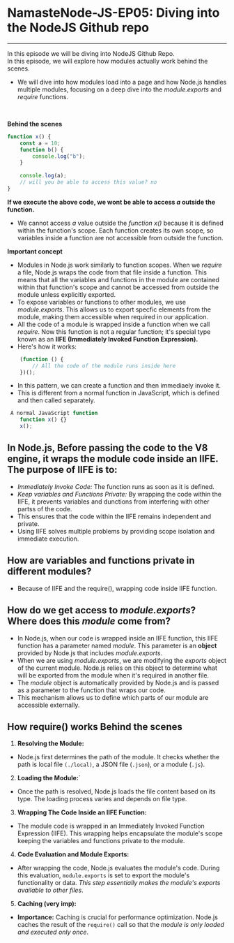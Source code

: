 # NamasteNode-JS-EP05: Diving into the NodeJS Github repo
----------------------------------------------------------------
In this episode we will be diving into NodeJS Github Repo.
<br>
In this episode, we will explore how modules actually work behind the scenes.

- We will dive into how modules load into a page and how Node.js handles multiple modules, focusing on a deep dive into the *module.exports* and *require* functions. 
<br>

**Behind the scenes**

```javascript
function x() {
    const a = 10;
    function b() {
        console.log("b");
    }
    
    console.log(a);
    // will you be able to access this value? no 
}
```

**If we execute the above code, we wont be able to access *a* outside the function.**

- We cannot access *a* value outside the *function x()* because it is defined within the function's scope. Each function creates its own scope, so variables inside a function are not accessible from outside the function.
  
**Important concept**
- Modules in Node.js work similarly to function scopes. When we *require* a file, Node.js wraps the code from that file inside a function. This means that all the variables and functions in the module are contained within that function's scope and cannot be accessed from outside the module unless explicitly exported. 
- To expose variables or functions to other modules, we use *module.exports*. This allows us to export specfic elements from the module, making them accessible when required in our application.
- All the code of a module is wrapped inside a function when we call *require*. Now this function is not a regular function; it's special type known as an **IIFE (Immediately Invoked Function Expression).**
- Here's how it works: 

```javascript
    (function () {
        // All the code of the module runs inside here
    })();
```    
- In this pattern, we can create a function and then immediaely invoke it.
- This is different from a normal function in JavaScript, which is defined and then called separately.
  
```javascript
 A normal JavaScript function
    function x() {}
    x();
```   

## **In Node.js, Before passing the code to the V8 engine, it wraps the module code inside an IIFE. The purpose of IIFE is to:**
- *Immediately Invoke Code:* The function runs as soon as it is defined.
- *Keep variables and Functions Private:* By wrapping the code within the IIFE, it prevents variables and dunctions from interfering with other partss of the code.
- This ensures that the code within the IIFE remains independent and private.
- Using IIFE solves multiple problems by providing scope isolation and immediate execution.

## **How are variables and functions private in different modules?**
- Because of IIFE and the require(), wrapping code inside IIFE function.
  
## **How do we get access to *module.exports*? Where does this *module* come from?** 
- In Node.js, when our code is wrapped inside an IIFE function, this IIFE function has a parameter named *module*. This parameter is an **object** provided by Node.js that includes *module.exports*.
- When we are using *module.exports*, we are modifying the *exports* object of the current module. Node.js relies on this object to determine what will be exported from the module when it's required in another file.
- The *module* object is automatically provided by Node.js and is passed as a parameter to the function that wraps our code.
- This mechanism allows us to define which parts of our module are accessible externally.

##  **How require() works Behind the scenes**

1. **Resolving the Module:**
- Node.js first determines the path of the module. It checks whether the path is local file `(./local)`, a JSON file (`.json`), or a module (`.js`).
2. **Loading the Module:**`
- Once the path is resolved, Node.js loads the file content based on its type. The loading process varies and depends on file type. 
3. **Wrapping The Code Inside an IIFE Function:**
- The module code is wrapped in an Immediately Invoked Function Expression (IIFE). This wrapping helps encapsulate the module's scope keeping the variables and functions private to the module.
4. **Code Evaluation and Module Exports:**
- After wrapping the code, Node.js evaluates the module's code. During this evaluation, `module.exports` is set to export the module's functionality or data. *This step essentially makes the module's exports available to other files*.
5. **Caching (very imp):**
- **Importance:** Caching is crucial for performance optimization. Node.js caches the result of the `require()` call so that the *module is only loaded and executed only once*.  